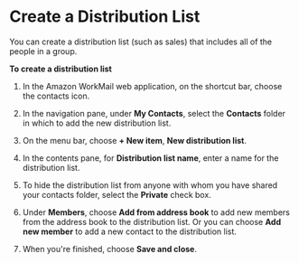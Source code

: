# Create a Distribution List<a name="create_distribution_list"></a>

You can create a distribution list \(such as sales\) that includes all of the people in a group\.

**To create a distribution list**

1. In the Amazon WorkMail web application, on the shortcut bar, choose the contacts icon\.

1. In the navigation pane, under **My Contacts**, select the **Contacts** folder in which to add the new distribution list\.

1. On the menu bar, choose **\+ New item**, **New distribution list**\.

1. In the contents pane, for **Distribution list name**, enter a name for the distribution list\.

1. To hide the distribution list from anyone with whom you have shared your contacts folder, select the **Private** check box\.

1. Under **Members**, choose **Add from address book** to add new members from the address book to the distribution list\. Or you can choose **Add new member** to add a new contact to the distribution list\.

1. When you're finished, choose **Save and close**\.